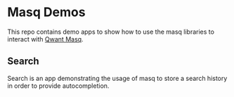 # Masq Demos

This repo contains demo apps to show how to use the masq libraries to interact with [Qwant Masq](https://github.com/QwantResearch/masq-app).

## Search
Search is an app demonstrating the usage of masq to store a search history in order to provide autocompletion.
